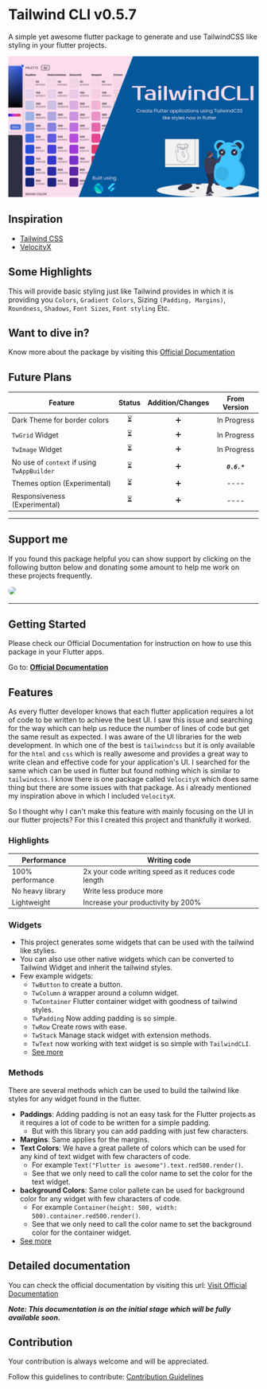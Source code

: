 # Tailwind CLI v0.5.7

A simple yet awesome flutter package to generate and use TailwindCSS like styling in your flutter
projects.

![TailwindCLI](screenshots/TailwindCLI.svg)

## Inspiration

- [Tailwind CSS](https://tailwindcss.com/)
- [VelocityX](https://velocityx.dev)

## Some Highlights

This will provide basic styling just like Tailwind provides in which it is providing
you `Colors`, `Gradient Colors`, Sizing `(Padding, Margins)`,
`Roundness`, `Shadows`, `Font Sizes`, `Font styling` Etc.

## Want to dive in?

Know more about the package by visiting this
[Official Documentation](https://docs.devsbuddy.com/tailwind-cli/)

## Future Plans

| Feature                                     | Status | Addition/Changes | From Version  |
| ------------------------------------------- | :----: | :--------------: | :-----------: |
| Dark Theme for border colors                |   ⏳   |        ➕        |  In Progress  |
| `TwGrid` Widget                             |   ⏳   |        ➕        |  In Progress  |
| `TwImage` Widget                            |   ⏳   |        ➕        |  In Progress  |
| No use of `context` if using `TwAppBuilder` |   ⏳   |        ➕        | **_`0.6.*`_** |
| Themes option (Experimental)                |   ⏳   |        ➕        |     ----      |
| Responsiveness (Experimental)               |   ⏳   |        ➕        |     ----      |

---

## Support me

If you found this package helpful you can show support by clicking on the following button below and donating some amount to help me work on these projects frequently.

<a href="https://www.buymeacoffee.com/iamspydey" target="_blank">
    <img src="https://www.buymeacoffee.com/assets/img/guidelines/download-assets-2.svg" style="height: 45px; border-radius: 12px"/>
</a>

---

## Getting Started

Please check our Official Documentation for instruction on how to use this package in your Flutter apps.

Go to: **[Official Documentation](https://docs.devsbuddy.com/tailwind-cli/)**

## Features

As every flutter developer knows that each flutter application requires a lot of code to be written to achieve the best UI. I saw this issue and searching for the way which can help us reduce the number of lines of code but get the same result as expected. I was aware of the UI libraries for the web development. In which one of the best is `tailwindcss` but it is only available for the `html` and `css` which is really awesome and provides a great way to write clean and effective code for your application's UI. I searched for the same which can be used in flutter but found nothing which is similar to `tailwindcss`. I know there is one package called `VelocityX` which does same thing but there are some issues with that package. As i already mentioned my inspiration above in which I included `VelocityX`.

So I thought why I can't make this feature with mainly focusing on the UI in our flutter projects? For this I created this project and thankfully it worked.

### Highlights

| Performance      | Writing code                                         |
| ---------------- | ---------------------------------------------------- |
| 100% performance | 2x your code writing speed as it reduces code length |
| No heavy library | Write less produce more                              |
| Lightweight      | Increase your productivity by 200%                   |

### Widgets

- This project generates some widgets that can be used with the tailwind like stylies.
- You can also use other native widgets which can be converted to Tailwind Widget and inherit the tailwind styles.
- Few example widgets:
  - `TwButton` to create a button.
  - `TwColumn` a wrapper around a column widget.
  - `TwContainer` Flutter container widget with goodness of tailwind styles.
  - `TwPadding` Now adding padding is so simple.
  - `TwRow` Create rows with ease.
  - `TwStack` Manage stack widget with extension methods.
  - `TwText` now working with text widget is so simple with `TailwindCLI`.
  - [See more](https://thedevsbuddy.github.io/tailwind_cli/widgets/)

### Methods

There are several methods which can be used to build the tailwind like styles for any widget found in the flutter.

- **Paddings**: Adding padding is not an easy task for the Flutter projects as it requires a lot of code to be written for a simple padding.
  - But with this library you can add padding with just few characters.
- **Margins**: Same applies for the margins.
- **Text Colors**: We have a great pallete of colors which can be used for any kind of text widget with few characters of code.
  - For example `Text("Flutter is awesome").text.red500.render()`.
  - See that we only need to call the color name to set the color for the text widget.
- **background Colors**: Same color pallete can be used for background color for any widget with few characters of code.
  - For example `Container(height: 500, width: 500).container.red500.render()`.
  - See that we only need to call the color name to set the background color for the container widget.
- [See more](https://thedevsbuddy.github.io/tailwind_cli/)

## Detailed documentation

You can check the official documentation by visiting this url: [Visit Official Documentation](https://thedevsbuddy.github.io/tailwind_cli/)

**_Note: This documentation is on the initial stage which will be fully available soon._**

## Contribution

Your contribution is always welcome and will be appreciated.

Follow this guidelines to contribute:
[Contribution Guidelines](/CONTRIBUTION.md)

